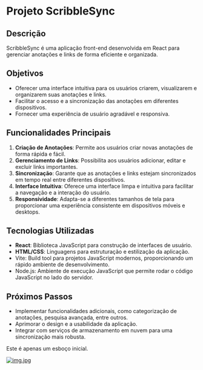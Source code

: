 # Projeto ScribbleSync

## Descrição
ScribbleSync é uma aplicação front-end desenvolvida em React para gerenciar anotações e links de forma eficiente e organizada.

## Objetivos
- Oferecer uma interface intuitiva para os usuários criarem, visualizarem e organizarem suas anotações e links.
- Facilitar o acesso e a sincronização das anotações em diferentes dispositivos.
- Fornecer uma experiência de usuário agradável e responsiva.

## Funcionalidades Principais
1. **Criação de Anotações**: Permite aos usuários criar novas anotações de forma rápida e fácil.
2. **Gerenciamento de Links**: Possibilita aos usuários adicionar, editar e excluir links importantes.
3. **Sincronização**: Garante que as anotações e links estejam sincronizados em tempo real entre diferentes dispositivos.
4. **Interface Intuitiva**: Oferece uma interface limpa e intuitiva para facilitar a navegação e a interação do usuário.
5. **Responsividade**: Adapta-se a diferentes tamanhos de tela para proporcionar uma experiência consistente em dispositivos móveis e desktops.

## Tecnologias Utilizadas
- **React**: Biblioteca JavaScript para construção de interfaces de usuário.
- **HTML/CSS**: Linguagens para estruturação e estilização da aplicação.
- Vite: Build tool para projetos JavaScript modernos, proporcionando um rápido ambiente de desenvolvimento.
- Node.js: Ambiente de execução JavaScript que permite rodar o código JavaScript no lado do servidor.


## Próximos Passos
- Implementar funcionalidades adicionais, como categorização de anotações, pesquisa avançada, entre outros.
- Aprimorar o design e a usabilidade da aplicação.
- Integrar com serviços de armazenamento em nuvem para uma sincronização mais robusta.

Este é apenas um esboço inicial. 

[![img.jpg](https://i.postimg.cc/t4ZHWM4c/img.jpg)](https://postimg.cc/Bj0yGND5)
